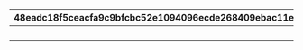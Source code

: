 |48eadc18f5ceacfa9c9bfcbc52e1094096ecde268409ebac11e68fd75ef7a071|dac506773a4e06c9010a64a88e6378eb17e29c465730e3fc67596574c5df1f22|64531826e39ed7f60e44d63dd5ce0b841aac650a3d58ce24c32fa36969eb558c|c6923b9406da4af04ab575abf60603e4283956b8ee2e309ef2d626307bec8b1f|
| --- | --- | --- | --- |
|||1|10000|